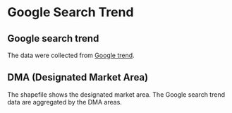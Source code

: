 # Google Search Trend  

## Google search trend
The data were collected from [Google trend](https://trends.google.com/trends/explore?q=Coronavirus&geo=US).

## DMA (Designated Market Area) 
The shapefile shows the designated market area. The Google search trend data are aggregated by the DMA areas.